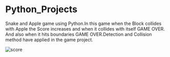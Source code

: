 # Python_Projects
Snake and Apple game using Python.In this game when the Block collides with Apple the Score increases and when it collides with itself GAME OVER. And also when it hits 
boundaries GAME OVER.Detection and Collision method have applied in the game project. 

![score](https://user-images.githubusercontent.com/104130051/169281379-4ec5b74f-41f6-4503-99d2-463399dc3ebc.png)
